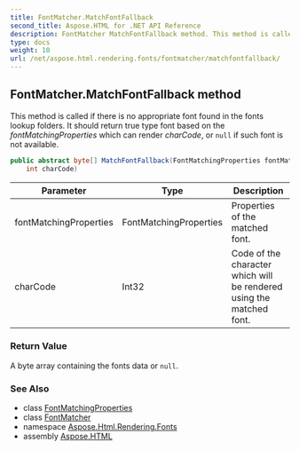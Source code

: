 ```yaml
---
title: FontMatcher.MatchFontFallback
second_title: Aspose.HTML for .NET API Reference
description: FontMatcher MatchFontFallback method. This method is called if there is no appropriate font found in the fonts lookup folders. It should return true type font based on the fontMatchingProperties which can render charCode or null if such font is not available
type: docs
weight: 10
url: /net/aspose.html.rendering.fonts/fontmatcher/matchfontfallback/
---
```

## FontMatcher.MatchFontFallback method

This method is called if there is no appropriate font found in the fonts lookup folders. It should return true type font based on the *fontMatchingProperties* which can render *charCode*, or `null` if such font is not available.

```csharp
public abstract byte[] MatchFontFallback(FontMatchingProperties fontMatchingProperties, 
    int charCode)
```

| Parameter | Type | Description |
| --- | --- | --- |
| fontMatchingProperties | FontMatchingProperties | Properties of the matched font. |
| charCode | Int32 | Code of the character which will be rendered using the matched font. |

### Return Value

A byte array containing the fonts data or `null`.

### See Also

* class [FontMatchingProperties](../../fontmatchingproperties/)
* class [FontMatcher](../)
* namespace [Aspose.Html.Rendering.Fonts](../../../aspose.html.rendering.fonts/)
* assembly [Aspose.HTML](../../../)
